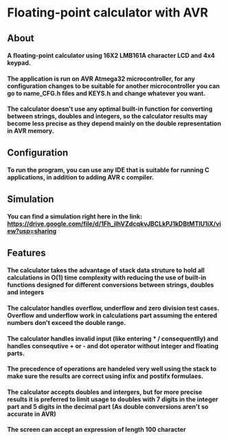 # Floating-point calculator with AVR
## About
#### A floating-point calculator using 16X2 LMB161A character LCD and 4x4 keypad.
#### The application is run on AVR Atmega32 microcontroller, for any configuration changes to be suitable for another microcontroller you can go to name_CFG.h files and KEYS.h and change whatever you want.
#### The calculator doesn't use any optimal built-in function for converting between strings, doubles and integers, so the calculator results may become less precise as they depend mainly on the double representation in AVR memory.
## Configuration
#### To run the program, you can use any IDE that is suitable for running C applications, in addition to adding AVR c compiler.
## Simulation
#### You can find a simulation right here in the link: https://drive.google.com/file/d/1Fh_ilhVZdcqkvJBCLkPJ1kDBtMTlU1iX/view?usp=sharing
## Features
#### The calculator takes the advantage of stack data struture to hold all calculations in O(1) time complexity with reducing the use of built-in functions designed for different conversions between strings, doubles and integers
#### The calculator handles overflow, underflow and zero division test cases. Overflow and underflow work in calculations part assuming the entered numbers don't exceed the double range.
#### The calculator handles invalid input (like entering * / consequentlly) and handles consequtive + or - and dot operator without integer and floating parts.
#### The precedence of operations are handeled very well using the stack to make sure the results are correct using infix and postifx formulaes.
#### The calculator accepts doubles and intergers, but for more precise results it is preferred to limit usage to doubles with 7 digits in the integer part and 5 digits in the decimal part (As double conversions aren't so accurate in AVR)
#### The screen can accept an expression of length 100 character
